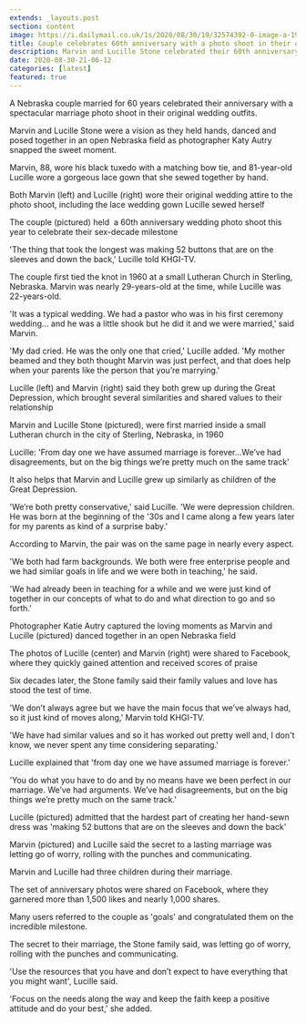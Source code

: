 ```yaml
---
extends: _layouts.post
section: content
image: https://i.dailymail.co.uk/1s/2020/08/30/19/32574392-0-image-a-19_1598813343964.jpg 
title: Couple celebrates 60th anniversary with a photo shoot in their original wedding attire in Nebraska 
description: Marvin and Lucille Stone celebrated their 60th anniversary by putting on their original wedding attire and posing for a special photo shoot in Kearney, Nebraska. The wedding dress was handcrafted. 
date: 2020-08-30-21-06-12 
categories: [latest] 
featured: true 
--- 
```

A Nebraska couple married for 60 years celebrated their anniversary with a spectacular marriage photo shoot in their original wedding outfits.  

Marvin and Lucille Stone were a vision as they held hands, danced and posed together in an open Nebraska field as photographer Katy Autry snapped the sweet moment.

Marvin, 88, wore his black tuxedo with a matching bow tie, and 81-year-old Lucille wore a gorgeous lace gown that she sewed together by hand. 

Both Marvin (left) and Lucille (right) wore their original wedding attire to the photo shoot, including the lace wedding gown Lucille sewed herself

The couple (pictured) held  a 60th anniversary wedding photo shoot this year to celebrate their sex-decade milestone 

'The thing that took the longest was making 52 buttons that are on the sleeves and down the back,' Lucille told KHGI-TV.

The couple first tied the knot in 1960 at a small Lutheran Church in Sterling, Nebraska. Marvin was nearly 29-years-old at the time, while Lucille was 22-years-old.

'It was a typical wedding. We had a pastor who was in his first ceremony wedding... and he was a little shook but he did it and we were married,' said Marvin.

'My dad cried. He was the only one that cried,' Lucille added. 'My mother beamed and they both thought Marvin was just perfect, and that does help when your parents like the person that you’re marrying.'

Lucille (left) and Marvin (right) said they both grew up during the Great Depression, which brought several similarities and shared values to their relationship

Marvin and Lucille Stone (pictured), were first married inside a small Lutheran church in the city of Sterling, Nebraska, in 1960

Lucille: 'From day one we have assumed marriage is forever...We’ve had disagreements, but on the big things we’re pretty much on the same track'

It also helps that Marvin and Lucille grew up similarly as children of the Great Depression.

'We’re both pretty conservative,' said Lucille. 'We were depression children. He was born at the beginning of the '30s and I came along a few years later for my parents as kind of a surprise baby.'

According to Marvin, the pair was on the same page in nearly every aspect.

'We both had farm backgrounds. We both were free enterprise people and we had similar goals in life and we were both in teaching,' he said.

'We had already been in teaching for a while and we were just kind of together in our concepts of what to do and what direction to go and so forth.'   

Photographer Katie Autry captured the loving moments as Marvin and Lucille (pictured) danced together in an open Nebraska field 

The photos of Lucille (center) and Marvin (right) were shared to Facebook, where they quickly gained attention and received scores of praise 

Six decades later, the Stone family said their family values and love has stood the test of time.

'We don’t always agree but we have the main focus that we’ve always had, so it just kind of moves along,' Marvin told KHGI-TV.

'We have had similar values and so it has worked out pretty well and, I don't know, we never spent any time considering separating.'

Lucille explained that 'from day one we have assumed marriage is forever.'

'You do what you have to do and by no means have we been perfect in our marriage. We’ve had arguments. We’ve had disagreements, but on the big things we’re pretty much on the same track.' 

Lucille (pictured) admitted that the hardest part of creating her hand-sewn dress was 'making 52 buttons that are on the sleeves and down the back'

Marvin (pictured) and Lucille said the secret to a lasting marriage was letting go of worry, rolling with the punches and communicating.

Marvin and Lucille had three children during their marriage. 

The set of anniversary photos were shared on Facebook, where they garnered more than 1,500 likes and nearly 1,000 shares. 

Many users referred to the couple as 'goals' and congratulated them on the incredible milestone.  

The secret to their marriage, the Stone family said, was letting go of worry, rolling with the punches and communicating.

'Use the resources that you have and don’t expect to have everything that you might want', Lucille said.

'Focus on the needs along the way and keep the faith keep a positive attitude and do your best,' she added.  

